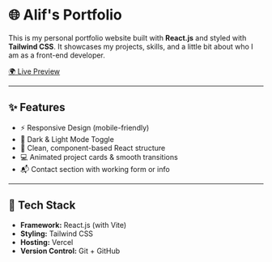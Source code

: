 # 🌐 Alif's Portfolio

This is my personal portfolio website built with **React.js** and styled with **Tailwind CSS**. It showcases my projects, skills, and a little bit about who I am as a front-end developer.

[🌍 Live Preview](https://lipp-portfolio.vercel.app)

---

## ✨ Features

- ⚡ Responsive Design (mobile-friendly)
- 🎨 Dark & Light Mode Toggle
- 🧠 Clean, component-based React structure
- 💻 Animated project cards & smooth transitions
- 📬 Contact section with working form or info

---

## 🚀 Tech Stack

- **Framework:** React.js (with Vite)
- **Styling:** Tailwind CSS
- **Hosting:** Vercel
- **Version Control:** Git + GitHub
